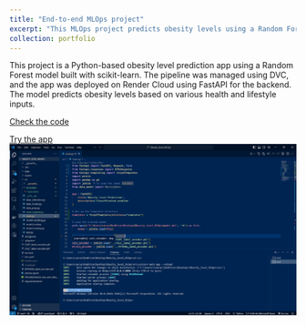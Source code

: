 ```yaml
---
title: "End-to-end MLOps project"
excerpt: "This MLOps project predicts obesity levels using a Random Forest model with scikit-learn, managed by DVC for pipeline automation. The app is deployed on Render Cloud with FastAPI for user interaction.<br/><img src='/images/Obesity_pred.png'>"
collection: portfolio
---
```


This project is a Python-based obesity level prediction app using a Random Forest model built with scikit-learn. The pipeline was managed using DVC, and the app was deployed on Render Cloud using FastAPI for the backend. The model predicts obesity levels based on various health and lifestyle inputs.

[Check the code](https://github.com/Carvas91/Obesity_prediction/)  

[Try the app](https://obesity-prediction-fmsx.onrender.com/)
![VSCode project](/images/Obesity_vscode.png)
